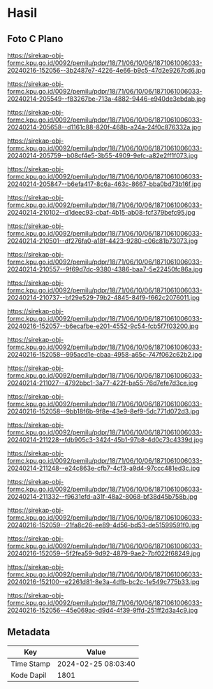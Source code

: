 # Hasil

## Foto C Plano

https://sirekap-obj-formc.kpu.go.id/0092/pemilu/pdpr/18/71/06/10/06/1871061006033-20240216-152056--3b2487e7-4226-4e66-b9c5-47d2e9267cd6.jpg

https://sirekap-obj-formc.kpu.go.id/0092/pemilu/pdpr/18/71/06/10/06/1871061006033-20240214-205549--f83267be-713a-4882-9446-e940de3ebdab.jpg

https://sirekap-obj-formc.kpu.go.id/0092/pemilu/pdpr/18/71/06/10/06/1871061006033-20240214-205658--d1161c88-820f-468b-a24a-24f0c876332a.jpg

https://sirekap-obj-formc.kpu.go.id/0092/pemilu/pdpr/18/71/06/10/06/1871061006033-20240214-205759--b08cf4e5-3b55-4909-9efc-a82e2ff1f073.jpg

https://sirekap-obj-formc.kpu.go.id/0092/pemilu/pdpr/18/71/06/10/06/1871061006033-20240214-205847--b6efa417-8c6a-463c-8667-bba0bd73b16f.jpg

https://sirekap-obj-formc.kpu.go.id/0092/pemilu/pdpr/18/71/06/10/06/1871061006033-20240214-210102--d1deec93-cbaf-4b15-ab08-fcf379befc95.jpg

https://sirekap-obj-formc.kpu.go.id/0092/pemilu/pdpr/18/71/06/10/06/1871061006033-20240214-210501--df276fa0-a18f-4423-9280-c06c81b73073.jpg

https://sirekap-obj-formc.kpu.go.id/0092/pemilu/pdpr/18/71/06/10/06/1871061006033-20240214-210557--9f69d7dc-9380-4386-baa7-5e22450fc86a.jpg

https://sirekap-obj-formc.kpu.go.id/0092/pemilu/pdpr/18/71/06/10/06/1871061006033-20240214-210737--bf29e529-79b2-4845-84f9-f662c2076011.jpg

https://sirekap-obj-formc.kpu.go.id/0092/pemilu/pdpr/18/71/06/10/06/1871061006033-20240216-152057--b6ecafbe-e201-4552-9c54-fcb5f7f03200.jpg

https://sirekap-obj-formc.kpu.go.id/0092/pemilu/pdpr/18/71/06/10/06/1871061006033-20240216-152058--995acd1e-cbaa-4958-a65c-747f062c62b2.jpg

https://sirekap-obj-formc.kpu.go.id/0092/pemilu/pdpr/18/71/06/10/06/1871061006033-20240214-211027--4792bbc1-3a77-422f-ba55-76d7efe7d3ce.jpg

https://sirekap-obj-formc.kpu.go.id/0092/pemilu/pdpr/18/71/06/10/06/1871061006033-20240216-152058--9bb18f6b-9f8e-43e9-8ef9-5dc771d072d3.jpg

https://sirekap-obj-formc.kpu.go.id/0092/pemilu/pdpr/18/71/06/10/06/1871061006033-20240214-211228--fdb905c3-3424-45b1-97b8-4d0c73c4339d.jpg

https://sirekap-obj-formc.kpu.go.id/0092/pemilu/pdpr/18/71/06/10/06/1871061006033-20240214-211248--e24c863e-cfb7-4cf3-a9d4-97ccc481ed3c.jpg

https://sirekap-obj-formc.kpu.go.id/0092/pemilu/pdpr/18/71/06/10/06/1871061006033-20240214-211332--f9631efd-a31f-48a2-8068-bf38d45b758b.jpg

https://sirekap-obj-formc.kpu.go.id/0092/pemilu/pdpr/18/71/06/10/06/1871061006033-20240216-152059--21fa8c26-ee89-4d56-bd53-de51599591f0.jpg

https://sirekap-obj-formc.kpu.go.id/0092/pemilu/pdpr/18/71/06/10/06/1871061006033-20240216-152059--5f2fea59-9d92-4879-9ae2-7bf022f68249.jpg

https://sirekap-obj-formc.kpu.go.id/0092/pemilu/pdpr/18/71/06/10/06/1871061006033-20240216-152100--e2261d81-8e3a-4dfb-bc2c-1e549c775b33.jpg

https://sirekap-obj-formc.kpu.go.id/0092/pemilu/pdpr/18/71/06/10/06/1871061006033-20240216-152056--45e069ac-d9d4-4f39-9ffd-251ff2d3a4c9.jpg


## Metadata

| Key        | Value               |
| ---------- | ------------------- |
| Time Stamp | 2024-02-25 08:03:40 |
| Kode Dapil | 1801                |



